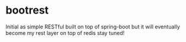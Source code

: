 bootrest
========

Initial as simple RESTful built on top of spring-boot but it will eventually become my rest layer on top of redis stay tuned!
